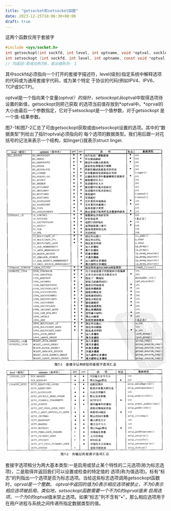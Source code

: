 ```yaml
---
title: "getsocket和setsocket函数"
date: 2023-12-25T18:06:30+08:00
draft: true
---
```


这两个函数仅用于套接字
```c
#include <sys/socket.h>
int getsockopt(int sockfd, int level, int optname, void *optval, socklen_t *opilen);
int setsockopt (int sockfd, int level, int optname, const void *optval, socklen_t optlen) ;
// 均返回:若成功則为0，若出错則为- 1
```
其中sockfd必须指向一个打开的套接字描述符，level(级别)指定系统中解释选项的代码或为通用套接宇代码，或为某个特定
于协议的代码(例如IPV4、IPV6、TCP或SCTP)。

optval是一个指向某个变量(*optval）的指针，setsockopt从*optval中取得选项待设置的新值，getsockopt则把己获取
的选项当前值存放到*optval中。*oprval的大小由最后一个参数指定，它对于setsockopt是一个值参数，对于getsockopt
是一个值-结果参数。

图7-1和图7-2汇总了可由getsockopt获取或由setsockopt设置的选项。其中的“数据类型”列给出了指针optval必须指向的
每个选项的数据类型。我们用后跟一对花括号的记法来表示一个结构，如linger{}就表示struct linger.

![](https://raw.githubusercontent.com/lsill/gitLink/main/document/photo/note/unix/socket_ip_opt.jpg)
![](https://raw.githubusercontent.com/lsill/gitLink/main/document/photo/note/unix/socket_trans_opt.jpg)

套接字选项租分为两大基本类型:一是启用或禁止某个特性的二元选项(称为标志选项)，二是取得并返回我们可以设置或检查的特定值的
选项(称为值选项)。标有“标志”的列指出一个选项是否为标志选项。当给这些标志选项调用getsockopt函数时，*oprval是一个整数。
*optval中返回的值为0表示相应选项被禁止，不为0表示相应选项被启用。类似地，setsockopt函数需要一个不为0的*oprval值来
启用选项，一个为0的*optval值米禁止选项。如果“标志”列不含有“•"，那么相应选项用于在用户进程与系统之间传递所指定数据类型的值。






